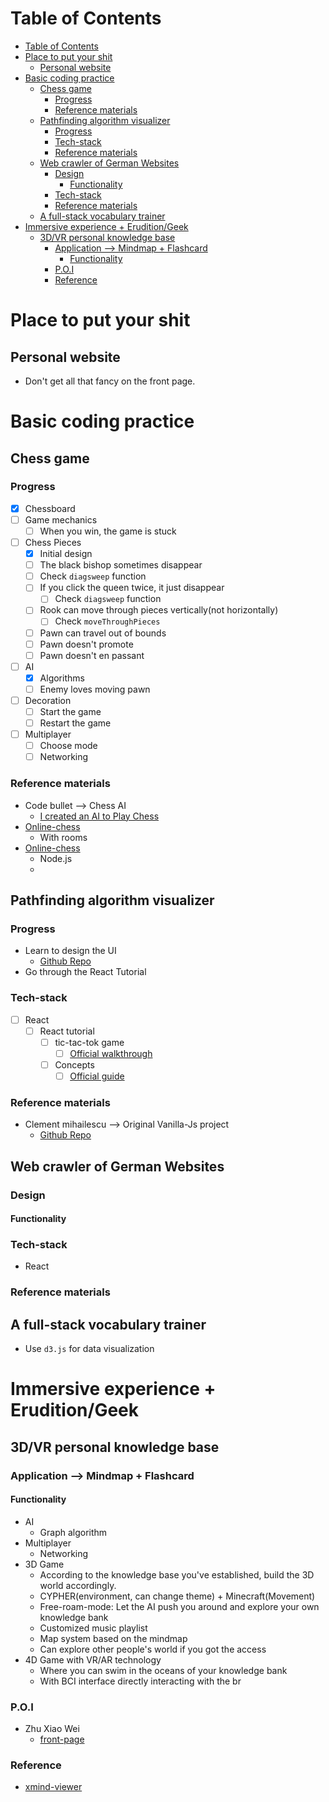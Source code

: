 # Table of Contents
- [Table of Contents](#table-of-contents)
- [Place to put your shit](#place-to-put-your-shit)
  - [Personal website](#personal-website)
- [Basic coding practice](#basic-coding-practice)
  - [Chess game](#chess-game)
    - [Progress](#progress)
    - [Reference materials](#reference-materials)
  - [Pathfinding algorithm visualizer](#pathfinding-algorithm-visualizer)
    - [Progress](#progress-1)
    - [Tech-stack](#tech-stack)
    - [Reference materials](#reference-materials-1)
  - [Web crawler of German Websites](#web-crawler-of-german-websites)
    - [Design](#design)
      - [Functionality](#functionality)
    - [Tech-stack](#tech-stack-1)
    - [Reference materials](#reference-materials-2)
  - [A full-stack vocabulary trainer](#a-full-stack-vocabulary-trainer)
- [Immersive experience + Erudition/Geek](#immersive-experience--eruditiongeek)
  - [3D/VR personal knowledge base](#3dvr-personal-knowledge-base)
    - [Application --> Mindmap + Flashcard](#application----mindmap--flashcard)
      - [Functionality](#functionality-1)
    - [P.O.I](#poi)
    - [Reference](#reference)


# Place to put your shit
## Personal website
- Don't get all that fancy on the front page.

# Basic coding practice

## Chess game
### Progress
- [x] Chessboard
- [ ] Game mechanics
  - [ ] When you win, the game is stuck 
- [ ] Chess Pieces
  - [x] Initial design
  - [ ] The black bishop sometimes disappear
  - [ ] Check ```diagsweep``` function
  - [ ] If you click the queen twice, it just disappear
    - [ ] Check ```diagsweep``` function
  - [ ] Rook can move through pieces vertically(not horizontally)
    - [ ] Check ```moveThroughPieces``` 
  - [ ] Pawn can travel out of bounds
  - [ ] Pawn doesn't promote
  - [ ] Pawn doesn't en passant
- [ ] AI
  - [x] Algorithms
  - [ ] Enemy loves moving pawn
- [ ] Decoration
  - [ ] Start the game
  - [ ] Restart the game
- [ ] Multiplayer
  - [ ] Choose mode
  - [ ] Networking

### Reference materials
- Code bullet --> Chess AI
  - [I created an AI to Play Chess](https://www.youtube.com/watch?v=DZfv0YgLJ2Q)
- [Online-chess](https://github.com/Aveek-Saha/Online-Chess)
  - With rooms
- [Online-chess](https://github.com/kevinAlbs/Chess)
  - Node.js
  - 
## Pathfinding algorithm visualizer
### Progress
- Learn to design the UI
  - [Github Repo](https://github.com/clementmihailescu/Pathfinding-Visualizer)
- Go through the React Tutorial

### Tech-stack
- [ ] React
  - [ ] React tutorial
    - [ ] tic-tac-tok game
      - [ ] [Official walkthrough](https://reactjs.org/tutorial/tutorial.html)
    - [ ] Concepts
      - [ ] [Official guide](https://reactjs.org/docs/hello-world.html)
### Reference materials
- Clement mihailescu --> Original Vanilla-Js project
  - [Github Repo](https://github.com/clementmihailescu/Pathfinding-Visualizer)

## Web crawler of German Websites
### Design
#### Functionality
### Tech-stack
- React
### Reference materials

## A full-stack vocabulary trainer
- Use `d3.js` for data visualization

# Immersive experience + Erudition/Geek
## 3D/VR personal knowledge base
### Application --> Mindmap + Flashcard
#### Functionality
- AI
  - Graph algorithm
- Multiplayer
  - Networking
- 3D Game
  - According to the knowledge base you've established, build the 3D world accordingly.
  - CYPHER(environment, can change theme) + Minecraft(Movement)
  - Free-roam-mode: Let the AI push you around and explore your own knowledge bank
  - Customized music playlist
  - Map system based on the mindmap
  - Can explore other people's world if you got the access
- 4D Game with VR/AR technology
  - Where you can swim in the oceans of your knowledge bank
  - With BCI interface directly interacting with the br

### P.O.I
- Zhu Xiao Wei
  - [front-page](https://coolerzxw.github.io/)

### Reference
- [xmind-viewer](https://github.com/xmindltd/xmind-viewer)

